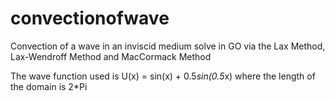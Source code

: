 # convectionofwave
Convection of a wave in an inviscid medium solve in GO via the Lax Method, Lax-Wendroff Method and MacCormack Method

The wave function used is U(x) = sin(x) + 0.5*sin(0.5*x) where the length of the domain is 2*Pi
